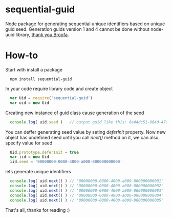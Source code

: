 sequential-guid
===============

Node package for generating sequential unique identifiers based on unique guid seed. Generation guids version 1 and 4 cannot be done without node-uuid library, [thank you Broofa](https://github.com/broofa/node-uuid).

How-to
======

Start with install a package 
```
  npm install sequential-guid
```

In your code require library code and create object
```javascript
  var Uid = require('sequential-guid')
  var uid = new Uid
```

Creating new instance of guid class cause generation of the seed 
```javascript
  console.log( uid.seed )   // output guid like this: 6e44dc51-804d-47ab-a933-f94641cf86cf
```

You can deffer generating seed value by seting *deferInit* property. Now new object has undefined seed until you call *next()* method on it, 
we can also specify value for seed
```javascript
  Uid.prototype.deferInit = true
  var iid = new Uid
  iid.seed = '00000000-0000-4000-a000-000000000000'
```

lets generate unique identifiers
```javascript
  console.log( uid.next() )	// '00000000-0000-4000-a000-000000000001'
  console.log( uid.next() )	// '00000000-0000-4000-a000-000000000002'
  console.log( uid.next() )	// '00000000-0000-4000-a000-000000000003'
  console.log( uid.next() )	// '00000000-0000-4000-a000-000000000004'
  console.log( uid.next() )	// '00000000-0000-4000-a000-000000000005'
```

That's all, thanks for reading :)